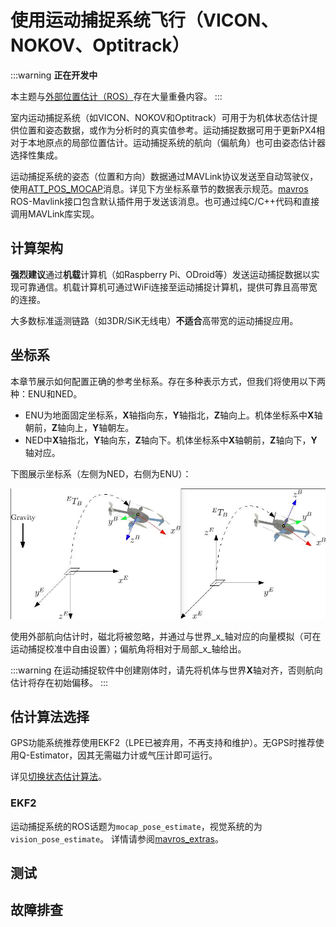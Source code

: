 # 使用运动捕捉系统飞行（VICON、NOKOV、Optitrack）

:::warning
**正在开发中**

本主题与[外部位置估计（ROS）](../ros/external_position_estimation.md)存在大量重叠内容。
:::

室内运动捕捉系统（如VICON、NOKOV和Optitrack）可用于为机体状态估计提供位置和姿态数据，或作为分析时的真实值参考。运动捕捉数据可用于更新PX4相对于本地原点的局部位置估计。运动捕捉系统的航向（偏航角）也可由姿态估计器选择性集成。

运动捕捉系统的姿态（位置和方向）数据通过MAVLink协议发送至自动驾驶仪，使用[ATT_POS_MOCAP](https://mavlink.io/en/messages/common.html#ATT_POS_MOCAP)消息。详见下方坐标系章节的数据表示规范。[mavros](../ros/mavros_installation.md) ROS-Mavlink接口包含默认插件用于发送该消息。也可通过纯C/C++代码和直接调用MAVLink库实现。

## 计算架构

**强烈建议**通过**机载**计算机（如Raspberry Pi、ODroid等）发送运动捕捉数据以实现可靠通信。机载计算机可通过WiFi连接至运动捕捉计算机，提供可靠且高带宽的连接。

大多数标准遥测链路（如3DR/SiK无线电）**不适合**高带宽的运动捕捉应用。

## 坐标系

本章节展示如何配置正确的参考坐标系。存在多种表示方式，但我们将使用以下两种：ENU和NED。

- ENU为地面固定坐标系，**X**轴指向东，**Y**轴指北，**Z**轴向上。机体坐标系中**X**轴朝前，**Z**轴向上，**Y**轴朝左。
- NED中**X**轴指北，**Y**轴向东，**Z**轴向下。机体坐标系中**X**轴朝前，**Z**轴向下，**Y**轴对应。

下图展示坐标系（左侧为NED，右侧为ENU）：

![参考坐标系](../../assets/lpe/ref_frames.png)

使用外部航向估计时，磁北将被忽略，并通过与世界_x_轴对应的向量模拟（可在运动捕捉校准中自由设置）；偏航角将相对于局部_x_轴给出。

:::warning
在运动捕捉软件中创建刚体时，请先将机体与世界**X**轴对齐，否则航向估计将存在初始偏移。
:::

## 估计算法选择

GPS功能系统推荐使用EKF2（LPE已被弃用，不再支持和维护）。无GPS时推荐使用Q-Estimator，因其无需磁力计或气压计即可运行。

详见[切换状态估计算法](../advanced/switching_state_estimators.md)。

### EKF2

运动捕捉系统的ROS话题为`mocap_pose_estimate`，视觉系统的为`vision_pose_estimate`。
详情请参阅[mavros_extras](http://wiki.ros.org/mavros_extras)。

## 测试

## 故障排查